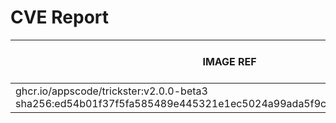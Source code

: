 # CVE Report
|                                                     IMAGE REF                                                      |      OS      | CRITICAL<BR>(OS, OTHER) | HIGH<BR>(OS, OTHER) | MEDIUM<BR>(OS, OTHER) | LOW<BR>(OS, OTHER) | UNKNOWN<BR>(OS, OTHER) |
|--------------------------------------------------------------------------------------------------------------------|--------------|-------------------------|---------------------|-----------------------|--------------------|------------------------|
| ghcr.io/appscode/trickster:v2.0.0-beta3<br>sha256:ed54b01f37f5fa585489e445321e1ec5024a99ada5f9cc6ba7c0089caa178e22 | debian 10.13 | 0, 3                    | **2**, 12           | 6, 16                 | 0, 1               | 0, 0                   |
